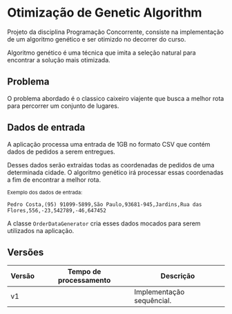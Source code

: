 # Otimização de Genetic Algorithm
Projeto da disciplina Programação Concorrente, consiste na implementação de um  algoritmo genético e ser otimizdo no decorrer do curso.

Algoritmo genético é uma técnica que imita a seleção natural para encontrar a solução mais otimizada.

## Problema
O problema abordado é o classico caixeiro viajente que busca a melhor rota para percorrer um conjunto de lugares.

## Dados de entrada
A aplicação processa uma entrada de 1GB no formato CSV que contém dados de pedidos a serem entregues.

Desses dados serão extraídas todas as coordenadas de pedidos de uma determinada cidade. O algoritmo genético irá processar essas coordenadas a fim de encontrar a melhor rota.

<small>Exemplo dos dados de entrada:</small>
```csv
Pedro Costa,(95) 91099-5899,São Paulo,93681-945,Jardins,Rua das Flores,556,-23,542789,-46,647452
```

A classe `OrderDataGenerator` cria esses dados mocados para serem utilizados na aplicação.

## Versões
| Versão | Tempo de processamento | Descrição                 |
|--------|------------------------|---------------------------|
| v1     |                        | Implementação sequêncial. |